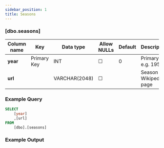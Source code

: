 ```yaml
---
sidebar_position: 1
title: Seasons
---
```


### [dbo.seasons]
| Column name | Key | Data type | Allow NULLs | Default | Description |
| ------- | ------- | ------- | ------- | ------- | ------- |
| **year** |  Primary Key | INT | ☐ | 0 | Primary key e.g. 1950 | 
| **url** |  | VARCHAR(2048) | ☐ |  | Season Wikipedia page | 

### Example Query

```sql
SELECT 
	[year]
    ,[url]
FROM 
	[dbo].[seasons]
```

### Example Output